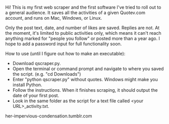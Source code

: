Hi! This is my first web scraper and the first software I've tried to roll out to a general audience. It saves all the activities of a given Quotev.com account, and runs on Mac, Windows, or Linux.

Only the post text, date, and number of likes are saved. Replies are not. At the moment, it's limited to public activities only, which means it can't reach anything marked for "people you follow" or posted more than a year ago. I hope to add a password input for full functionality soon.

How to use (until I figure out how to make an executable):
 - Download qscraper.py.
 - Open the terminal or command prompt and navigate to where you saved the script. (e.g. "cd Downloads")
 - Enter "python qscraper.py" without quotes. Windows might make you install Python.
 - Follow the instructions. When it finishes scraping, it should output the date of your first post.
 - Look in the same folder as the script for a text file called \<your URL>_activity.txt.

her-impervious-condensation.tumblr.com
